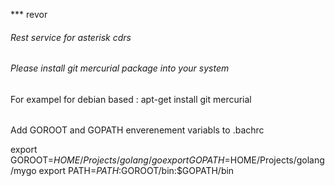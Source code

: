 *** revor
###### Rest service for asterisk cdrs

###### Please install git mercurial package into your system
For exampel for debian based : apt-get install git mercurial
######
Add GOROOT and GOPATH enverenement variabls to .bachrc

export GOROOT=$HOME/Projects/golang/go
export GOPATH=$HOME/Projects/golang/mygo
export PATH=$PATH:$GOROOT/bin:$GOPATH/bin
